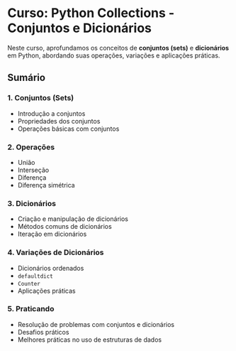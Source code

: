 # Curso: Python Collections - Conjuntos e Dicionários

Neste curso, aprofundamos os conceitos de **conjuntos (sets)** e **dicionários** em Python, abordando suas operações, variações e aplicações práticas.

## Sumário
### 1. Conjuntos (Sets)
- Introdução a conjuntos
- Propriedades dos conjuntos
- Operações básicas com conjuntos

### 2. Operações
- União
- Interseção
- Diferença
- Diferença simétrica

### 3. Dicionários
- Criação e manipulação de dicionários
- Métodos comuns de dicionários
- Iteração em dicionários

### 4. Variações de Dicionários
- Dicionários ordenados
- `defaultdict`
- `Counter`
- Aplicações práticas

### 5. Praticando
- Resolução de problemas com conjuntos e dicionários
- Desafios práticos
- Melhores práticas no uso de estruturas de dados